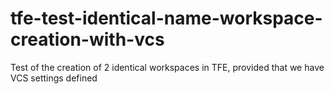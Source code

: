 # tfe-test-identical-name-workspace-creation-with-vcs
Test of the creation of 2 identical workspaces in TFE, provided that we have VCS settings defined
